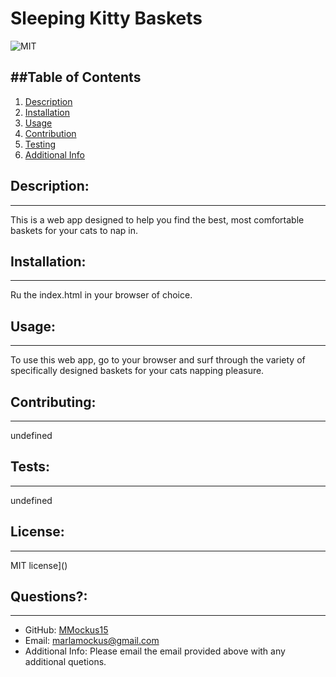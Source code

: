 # Sleeping Kitty Baskets

  ![MIT](https://img.shields.io/badge/License-MIT-yellow)


  


  ##Table of Contents
  ---
  1. [Description](#description)
  1. [Installation](#installation)
  1. [Usage](#usage)
  1. [Contribution](#contributing)
  1. [Testing](#tests)
  1. [Additional Info](#additional-info)

  ## Description:
  ---
  This is a web app designed to help you find the best, most comfortable baskets for your cats to nap in.

  ## Installation:
  ---
  Ru the index.html in your browser of choice.

  ## Usage:
  ---
  To use this web app, go to your browser and surf through the variety of specifically designed baskets for your cats napping pleasure.

  ## Contributing:
  ---
  undefined

  ## Tests:
  ---
  undefined

  ## License:
  ---
  MIT license]()

  ## Questions?:
  ---
  - GitHub: [MMockus15](https://github.com/MMockus15)
  - Email: [marlamockus@gmail.com](marlamockus@gmail.com) 
  - Additional Info: Please email the email provided above with any additional quetions.